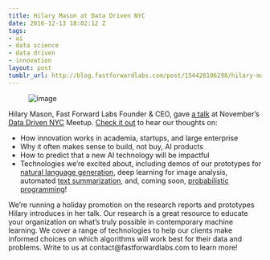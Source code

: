 ```yaml
---
title: Hilary Mason at Data Driven NYC
date: 2016-12-13 18:02:12 Z
tags:
- ai
- data science
- data driven
- innovation
layout: post
tumblr_url: http://blog.fastforwardlabs.com/post/154428106298/hilary-mason-at-data-driven-nyc
---
```


<figure data-orig-width="1046" data-orig-height="478" class="tmblr-full"><img src="http://68.media.tumblr.com/706a85da781f730b2aa59f0dc0e965c4/tumblr_inline_oi4x9i4yhD1ta78fg_540.png" alt="image" data-orig-width="1046" data-orig-height="478"/></figure><p>Hilary Mason, Fast Forward Labs Founder &amp; CEO, gave <a href="http://firstmarkcap.com/insights/a-process-for-discovery/">a talk</a> at November’s <a href="http://www.meetup.com/DataDrivenNYC/">Data Driven NYC</a> Meetup. <a href="http://firstmarkcap.com/insights/a-process-for-discovery/">Check it out</a> to hear our thoughts on:</p><ul><li>How innovation works in academia, startups, and large enterprise</li><li>Why it often makes sense to build, not buy, AI products</li><li>How to predict that a new AI technology will be impactful</li><li>Technologies we’re excited about, including demos of our prototypes for <a href="http://resources.narrativescience.com/h/i/124944227-what-is-natural-language-generation">natural language generation</a>, deep learning for image analysis, automated <a href="http://blog.fastforwardlabs.com/post/142633141243/new-tools-to-summarize-text">text summarization</a>, and, coming soon, <a href="http://probabilistic-programming.org/wiki/Home">probabilistic programming</a>!</li></ul><p>We’re running a holiday promotion on the research reports and prototypes Hilary introduces in her talk. Our research is a great resource to educate your organization on what’s truly possible in contemporary machine learning. We cover a range of technologies to help our clients make informed choices on which algorithms will work best for their data and problems. Write to us at contact@fastforwardlabs.com to learn more!</p>
